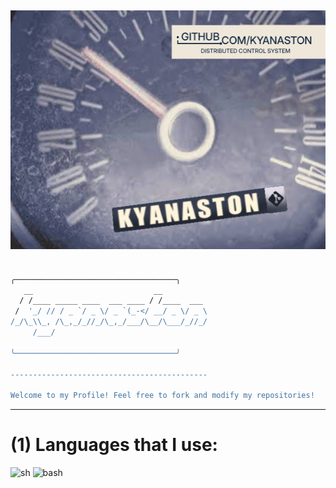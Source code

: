 ![ ](home.png) 
---
```sh

╭────────────────────────────────────╮
   __                           __
  / /____ _____ ____  ___ ____ / /____  ___
 /  '_/ // / _ `/ _ \/ _ `(_-</ __/ _ \/ _ \
/_/\_\\_, /\_,_/_//_/\_,_/___/\__/\___/_//_/
     /___/

╰────────────────────────────────────╯

--------------------------------------------

Welcome to my Profile! Feel free to fork and modify my repositories!
```
---
# (1) Languages that I use:
![sh](https://img.shields.io/badge/POSIX-Shell_Script-575B76) ![bash](https://img.shields.io/badge/Bash-script-E6DECF)
